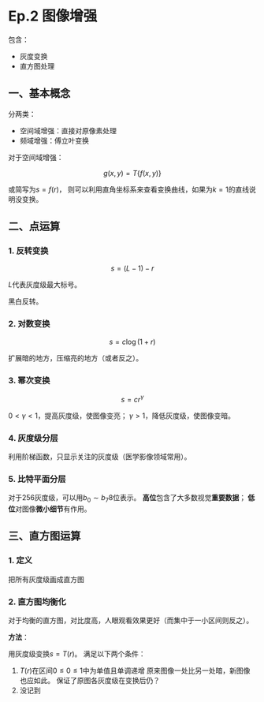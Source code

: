 # Ep.2 图像增强

包含：

* 灰度变换
* 直方图处理

## 一、基本概念

分两类：

* 空间域增强：直接对原像素处理
* 频域增强：傅立叶变换

对于空间域增强：

$$
g(x,y) = T\{f(x,y)\}
$$

或简写为$s=f(r)$，
则可以利用直角坐标系来查看变换曲线，如果为$k=1$的直线说明没变换。

## 二、点运算

### 1. 反转变换

$$
s = (L-1)-r
$$

$L$代表灰度级最大标号。

黑白反转。

### 2. 对数变换

$$
s = c\log(1+r)
$$

扩展暗的地方，压缩亮的地方（或者反之）。

### 3. 幂次变换

$$
s=cr^\gamma
$$

$0<\gamma<1$，提高灰度级，使图像变亮；
$\gamma>1$，降低灰度级，使图像变暗。

### 4. 灰度级分层

利用阶梯函数，只显示关注的灰度级（医学影像领域常用）。

### 5. 比特平面分层

对于256灰度级，可以用$b_0\sim b_7$8位表示。
**高位**包含了大多数视觉**重要数据**；
**低位**对图像**微小细节**有作用。

## 三、直方图运算

### 1. 定义

把所有灰度级画成直方图

### 2. 直方图均衡化

对于均衡的直方图，对比度高，人眼观看效果更好（而集中于一小区间则反之）。

**方法**：

用灰度级变换$s=T(r)$。
满足以下两个条件：

1. $T(r)$在区间$0\le 0 \le 1$中为单值且单调递增
   原来图像一处比另一处暗，新图像也应如此。
   保证了原图各灰度级在变换后仍？
2. 没记到



$$
$$
